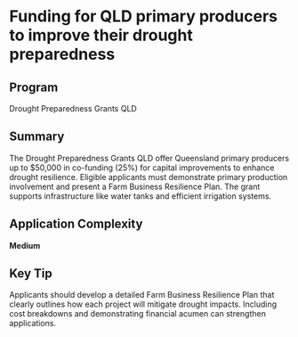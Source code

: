 # Funding for QLD primary producers to improve their drought preparedness
  
## Program
Drought Preparedness Grants QLD

## Summary
The Drought Preparedness Grants QLD offer Queensland primary producers up to $50,000 in co-funding (25%) for capital improvements to enhance drought resilience. Eligible applicants must demonstrate primary production involvement and present a Farm Business Resilience Plan. The grant supports infrastructure like water tanks and efficient irrigation systems.

## Application Complexity
**Medium**

## Key Tip
Applicants should develop a detailed Farm Business Resilience Plan that clearly outlines how each project will mitigate drought impacts. Including cost breakdowns and demonstrating financial acumen can strengthen applications.
